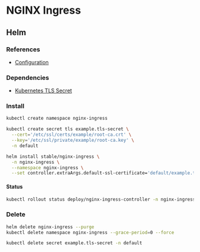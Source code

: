 # NGINX Ingress

## Helm

### References

- [Configuration](https://github.com/helm/charts/tree/master/stable/nginx-ingress#configuration)

### Dependencies

- [Kubernetes TLS Secret](/k8s-tls-secret.md)

### Install

```sh
kubectl create namespace nginx-ingress
```

```sh
kubectl create secret tls example.tls-secret \
  --cert='/etc/ssl/certs/example/root-ca.crt' \
  --key='/etc/ssl/private/example/root-ca.key' \
  -n default
```

```sh
helm install stable/nginx-ingress \
  -n nginx-ingress \
  --namespace nginx-ingress \
  --set controller.extraArgs.default-ssl-certificate='default/example.tls-secret'
```

#### Status

```sh
kubectl rollout status deploy/nginx-ingress-controller -n nginx-ingress
```

### Delete

```sh
helm delete nginx-ingress --purge
kubectl delete namespace nginx-ingress --grace-period=0 --force

kubectl delete secret example.tls-secret -n default
```

